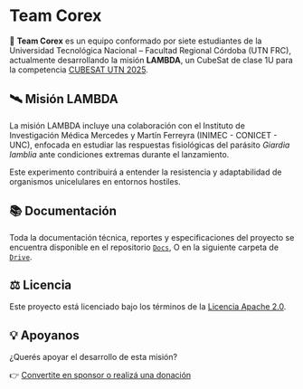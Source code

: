 # Team Corex

🚀 **Team Corex** es un equipo conformado por siete estudiantes de la Universidad Tecnológica Nacional – Facultad Regional Córdoba (UTN FRC),
 actualmente desarrollando la misión **LAMBDA**, un CubeSat de clase 1U para la competencia [CUBESAT UTN 2025](https://utn.edu.ar/es/cubesat-utn).


## 🛰️ Misión LAMBDA

La misión LAMBDA incluye una colaboración con el Instituto de Investigación Médica Mercedes y Martín Ferreyra (INIMEC - CONICET - UNC),
enfocada en estudiar las respuestas fisiológicas del parásito *Giardia lamblia* ante condiciones extremas durante el lanzamiento.

Este experimento contribuirá a entender la resistencia y adaptabilidad de organismos unicelulares en entornos hostiles.


## 📚 Documentación

Toda la documentación técnica, reportes y especificaciones del proyecto se encuentra disponible en el repositorio [`Docs`](https://github.com/TeamCorex/Docs), O en la siguiente
carpeta de [`Drive`](https://drive.google.com/drive/u/1/folders/1Ri3OEng7t4Z0P9lp29xmS_LHC9f3J3kS).


## ⚖️ Licencia

Este proyecto está licenciado bajo los términos de la [Licencia Apache 2.0](https://www.apache.org/licenses/LICENSE-2.0).


## 💡 Apoyanos

¿Querés apoyar el desarrollo de esta misión?

👉 [Convertite en sponsor o realizá una donación](LINK_A_DONACIONES)


